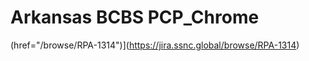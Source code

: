 # Arkansas BCBS PCP_Chrome

(href="/browse/RPA-1314")](https://jira.ssnc.global/browse/RPA-1314)





 
